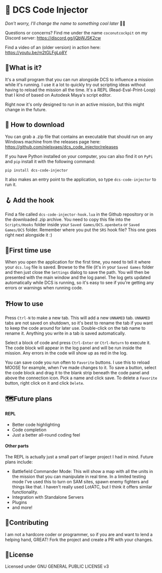 # 📲 DCS Code Injector

_Don't worry, I'll change the name to something cool later_ 🌴🥥

Questions or concerns? Find me under the name `coconutcockpit` on my Discord server: https://discord.gg/jQbWJSK2cw

Find a video of an (older version) in action here: https://youtu.be/m2tGLFgLp8Y

## 🙋‍What is it?
It's a small program that you can run alongside DCS to influence a mission while it's running. I use it a lot to quickly try out scripting ideas without having to reload the mission all the time. It's a REPL (Read-Eval-Print-Loop) that I kind of based on Autodesk Maya's script editor.

Right now it's only designed to run in an active mission, but this might change in the future. 

## 💾 How to download
You can grab a .zip file that contains an executable that should run on any Windows machine from the releases page here: https://github.com/nielsvaes/dcs_code_injector/releases

If you have Python installed on your computer, you can also find it on `PyPi` and `pip` install it with the following command:

`pip install dcs-code-injector`

It also makes an entry point to the application, so type `dcs-code-injector` to run it.


## 🪝 Add the hook
Find a file called `dcs-code-injector-hook.lua` in the Github repository or in the downloaded .zip archive. You need to copy this file into the `Scripts/Hooks` folder inside your `Saved Games/DCS.openbeta` or `Saved Games/DCS` folder. Remember where you put the `SRS` hook file? This one goes right next alongside it :)


## 🥇First time use
When you open the application for the first time, you need to tell it where your `dcs.log` file is saved. Browse to the file (it's in your `Saved Games` folder and then just close the `Settings` dialog to save the path. You will then be presented with the main window and the log panel. The log gets updated automatically while DCS is running, so it's easy to see if you're getting any errors or warnings when running code. 

## ❓How to use
Press `Ctrl-N` to make a new tab. This will add a new `UNNAMED` tab. `UNNAMED` tabs are not saved on shutdown, so it's best to rename the tab if you want to keep the code around for later use. Double-click on the tab name to rename it. Anything you write in a tab is saved automatically.

Select a block of code and press `Ctrl-Enter` or `Ctrl-Return` to execute it. The code block will appear in the log panel and will be run inside the mission. Any errors in the code will show up as red in the log.

You can save code you run often to `Favorite` buttons. I use this to reload MOOSE for example, when I've made changes to it. To save a button, select the code block and drag it to the blank strip beneath the code panel and above the connection icon. Pick a name and click save. To delete a `Favorite` button, right click on it and click `Delete`.

## 🗺️Future plans
#### REPL
- Better code highlighting
- Code completion
- Just a better all-round coding feel

#### Other parts
The REPL is actually just a small part of larger project I had in mind. Future plans include:

- Battlefield Commander Mode: This will show a map with all the units in the mission that you can manipulate in real time. In a limited testing mode I've used this to turn on SAM sites, spawn enemy fighters and things like that. I haven't really used LotATC, but I think it offers similar functionality.
- Integration with Standalone Servers
- Plugins
- and more!

## 🤙Contributing
I am not a hardcore coder or programmer, so if you are and want to lend a helping hand, GREAT! Fork the project and create a PR with your changes.


## 📖License
Licensed under GNU GENERAL PUBLIC LICENSE v3


